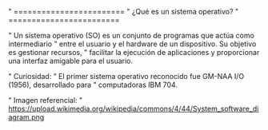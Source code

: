 " ========================
" ¿Qué es un sistema operativo?
" ========================

" Un sistema operativo (SO) es un conjunto de programas que actúa como intermediario 
" entre el usuario y el hardware de un dispositivo. Su objetivo es gestionar recursos, 
" facilitar la ejecución de aplicaciones y proporcionar una interfaz amigable para el usuario.

" Curiosidad:
" El primer sistema operativo reconocido fue GM-NAA I/O (1956), desarrollado para 
" computadoras IBM 704.

" Imagen referencial:
" https://upload.wikimedia.org/wikipedia/commons/4/44/System_software_diagram.png
